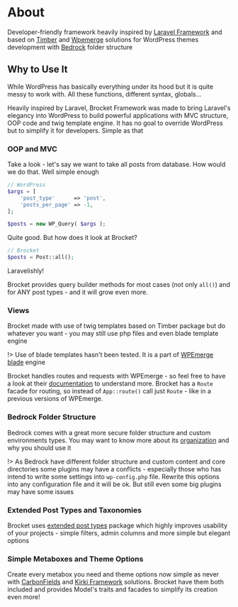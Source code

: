 # About

Developer-friendly framework heavily inspired by [Laravel Framework](https://laravel.com/) and based on [Timber](https://timber.github.io/docs/guides/wp-integration/) and [Wpemerge](https://wpemerge.com/) solutions for WordPress themes development with [Bedrock](https://roots.io/bedrock/) folder structure

## Why to Use It

While WordPress has basically everything under its hood but it is quite messy to work with. All these functions, different syntax, globals... 

Heavily inspired by Laravel, Brocket Framework was made to bring Laravel's elegancy into WordPress to build powerful applications with MVC structure, OOP code and twig template engine. It has no goal to override WordPress but to simplify it for developers. Simple as that

### OOP and MVC

Take a look - let's say we want to take all posts from database. How would we do that. Well simple enough

```php
// WordPress
$args = [
    'post_type'      => 'post',
    'posts_per_page' => -1,
];

$posts = new WP_Query( $args );
```

Quite good. But how does it look at Brocket?

```php
// Brocket
$posts = Post::all();
```

Laravelishly!

Brocket provides query builder methods for most cases (not only `all()`) and for ANY post types - and it will grow even more.

### Views

Brocket made with use of twig templates based on Timber package but do whatever you want - you may still use php files and even blade template engine

!> Use of blade templates hasn't been tested. It is a part of [WPEmerge blade](https://github.com/htmlburger/wpemerge-blade) engine

Brocket handles routes and requests with WPEmerge - so feel free to have a look at their [documentation](https://docs.wpemerge.com/#/framework/routing/request-lifecycle) to understand more. Brocket has a `Route` facade for routing, so instead of `App::route()` call just `Route` - like in a previous versions of WPEmerge. 

### Bedrock Folder Structure

Bedrock comes with a great more secure folder structure and custom environments types. You may want to know more about its [organization](https://roots.io/bedrock/) and why you should use it

!> As Bedrock have different folder structure and custom content and core directories some plugins may have a conflicts - especially those who has intend to write some settings into `wp-config.php` file. Rewrite this options into any configuration file and it will be ok. But still even some big plugins may have some issues

### Extended Post Types and Taxonomies

Brocket uses [extended post types](https://github.com/johnbillion/extended-cpts) package which highly improves usability of your projects - simple filters, admin columns and more simple but elegant options

### Simple Metaboxes and Theme Options

Create every metabox you need and theme options now simple as never with [CarbonFields](https://carbonfields.net/) and [Kirki Framework](https://kirki.org/) solutions. Brocket have them both included and provides Model's traits and facades to simplify its creation even more! 